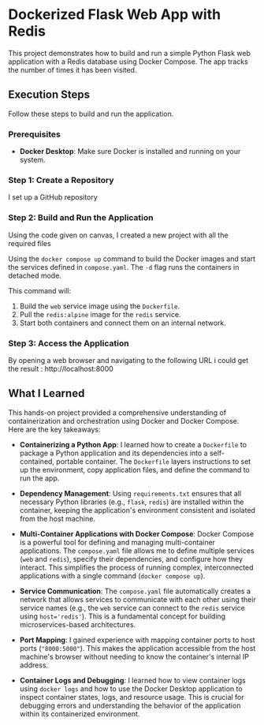# Dockerized Flask Web App with Redis

This project demonstrates how to build and run a simple Python Flask web application with a Redis database using Docker Compose. The app tracks the number of times it has been visited.

## Execution Steps

Follow these steps to build and run the application.

### Prerequisites

* **Docker Desktop**: Make sure Docker is installed and running on your system.

### Step 1: Create a Repository

I set up a GitHub repository


### Step 2: Build and Run the Application

Using the code given on canvas, I created a new project with all the required files 

Using the `docker compose up` command to build the Docker images and start the services defined in `compose.yaml`. The `-d` flag runs the containers in detached mode.

This command will:
1.  Build the `web` service image using the `Dockerfile`.
2.  Pull the `redis:alpine` image for the `redis` service.
3.  Start both containers and connect them on an internal network.

### Step 3: Access the Application

By opening a web browser and navigating to the following URL i could get the result : http://localhost:8000 



## What I Learned

This hands-on project provided a comprehensive understanding of containerization and orchestration using Docker and Docker Compose. Here are the key takeaways:

* **Containerizing a Python App**: I learned how to create a `Dockerfile` to package a Python application and its dependencies into a self-contained, portable container. The `Dockerfile` layers instructions to set up the environment, copy application files, and define the command to run the app.

* **Dependency Management**: Using `requirements.txt` ensures that all necessary Python libraries (e.g., `flask`, `redis`) are installed within the container, keeping the application's environment consistent and isolated from the host machine.

* **Multi-Container Applications with Docker Compose**: Docker Compose is a powerful tool for defining and managing multi-container applications. The `compose.yaml` file allows me to define multiple services (`web` and `redis`), specify their dependencies, and configure how they interact. This simplifies the process of running complex, interconnected applications with a single command (`docker compose up`).

* **Service Communication**: The `compose.yaml` file automatically creates a network that allows services to communicate with each other using their service names (e.g., the `web` service can connect to the `redis` service using `host='redis'`). This is a fundamental concept for building microservices-based architectures.

* **Port Mapping**: I gained experience with mapping container ports to host ports (`"8000:5000"`). This makes the application accessible from the host machine's browser without needing to know the container's internal IP address.

* **Container Logs and Debugging**: I learned how to view container logs using `docker logs` and how to use the Docker Desktop application to inspect container states, logs, and resource usage. This is crucial for debugging errors and understanding the behavior of the application within its containerized environment.
